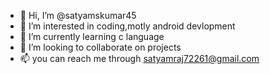 - 👋 Hi, I’m @satyamskumar45
- 👀 I’m interested in coding,motly android devlopment
- 🌱 I’m currently learning c language
- 💞️ I’m looking to collaborate on projects
- 📫 you can reach me through satyamraj72261@gmail.com

<!---
satyamskumar45/satyamskumar45 is a ✨ special ✨ repository because its `README.md` (this file) appears on your GitHub profile.
You can click the Preview link to take a look at your changes.
--->
